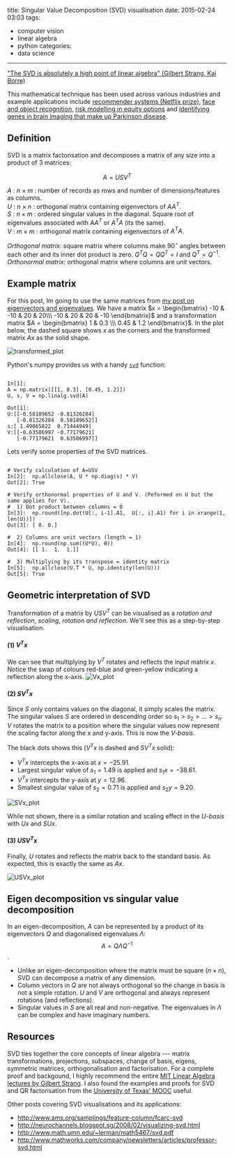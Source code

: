 title: Singular Value Decomposition (SVD) visualisation
date: 2015-02-24 03:03
tags: 
- computer vision
- linear algebra
- python
categories: 
- data science
---

["The SVD is absolutely a high point of linear algebra" (Gilbert Strang, Kai Borre)](https://books.google.com.sg/books?id=MjNwWUY8jx4C&pg=PA259)

This mathematical technique has been used across various industries and example applications include [recommender systems (Netflix prize)](http://www2.research.att.com/~volinsky/papers/ieeecomputer.pdf), [face and object recognition](http://www.iaarc.org/publications/fulltext/isarc2007-4.5_4_035.pdf), [risk modelling in equity options](http://www.orie.cornell.edu/engineering2/customcf/iws_events_calendar/files/Marco_Avellaneda_Presentation_10_16_14.pdf) and [identifying genes in brain imaging that make up Parkinson disease](http://www.ncbi.nlm.nih.gov/pubmed/12045141). 

## Definition
SVD is a matrix factorisation and decomposes a matrix of any size into a  product of 3 matrices:

$$ A = U S V^T $$

$A$ : $n \times m$ : number of records as rows and number of dimensions/features as columns.    
$U$ : $n \times n$ : orthogonal matrix containing eigenvectors of $AA^T$.   
$S$ : $n \times m$ : ordered singular values in the diagonal. Square root of eigenvalues associated with $AA^T$ or $A^TA$ (its the same).   
$V$ : $m \times m$ : orthogonal matrix containing eigenvectors of $A^TA$.

_Orthogonal matrix_: square matrix where columns make $90^\circ$ angles between each other and its inner dot product is zero. $Q^TQ = QQ^T = I$ and $Q^T=Q^{-1}$.    
_Orthonormal matrix_: orthogonal matrix where columns are unit vectors.
 
## Example matrix
For this post, Im going to use the same matrices from [my post on eigenvectors and eigenvalues](http://scriptogr.am/alyssa/post/understanding-eigenvectors-and-eigenvalues-visually). We have a matrix $x = \begin{bmatrix}
-10 & -10 & 20 & 20\\\
-10 & 20 & 20 & -10
\end{bmatrix}$ and a transformation matrix $A = \begin{bmatrix}
1 & 0.3 \\\
0.45 & 1.2
\end{bmatrix}$. In the plot below, the dashed square shows $x$ as the corners and the transformed matrix $Ax$ as the solid shape.

![transformed_plot](https://alyssaq.github.io/blog/images/eigens-transformation_matrix.png)

Python's numpy provides us with a handy [`svd`](http://docs.scipy.org/doc/numpy/reference/generated/numpy.linalg.svd.html) function:
<pre><code class="language-python">
In[1]:
A = np.matrix([[1, 0.3], [0.45, 1.2]])
U, s, V = np.linalg.svd(A)

Out[1]:
U:[[-0.58189652 -0.81326284]
   [-0.81326284  0.58189652]]
s:[ 1.49065822  0.71444949]
V:[[-0.63586997 -0.77179621]
   [-0.77179621  0.63586997]]
</code></pre>

Lets verify some properties of the SVD matrices.
<pre><code class="language-python">
# Verify calculation of A=USV
In[2]:  np.allclose(A, U * np.diag(s) * V)
Out[2]: True

# Verify orthonormal properties of U and V. (Peformed on U but the same applies for V).
#  1) Dot product between columns = 0
In[3]:  np.round([np.dot(U[:, i-1].A1,  U[:, i].A1) for i in xrange(1, len(U))])
Out[3]: [ 0. 0.]

#  2) Columns are unit vectors (length = 1)
In[4]:  np.round(np.sum((U*U), 0))
Out[4]: [[ 1.  1.  1.]]

#  3) Multiplying by its transpose = identity matrix
In[5]:  np.allclose(U.T * U, np.identity(len(U)))
Out[5]: True
</code></pre>

## Geometric interpretation of SVD
Transformation of a matrix by $U S V^T$ can be visualised as a _rotation and reflection_, _scaling_, _rotation and reflection_. We'll see this as a step-by-step visualisation.


#### (1) $V^Tx$
We can see that multiplying by $V^T$ rotates and reflects the input matrix $x$. Notice the swap of colours red-blue and green-yellow indicating a reflection along the x-axis.
![Vx_plot](https://alyssaq.github.io/blog/images/svd_Vx.png)

#### (2) $SV^Tx$
Since $S$ only contains values on the diagonal, it simply scales the matrix. The singular values $S$ are ordered in descending order so $s_1 > s_2 > ... > s_n$. $V$ rotates the matrix to a position where the singular values now represent the scaling factor along the x and y-axis. This is now the _V-basis_.

The black dots shows this ($V^Tx$ is dashed and $SV^Tx$ solid):

 * $V^Tx$ intercepts the x-axis at $x = -25.91$.
 * Largest singular value of $s_1 = 1.49$ is applied and $s_1x = -38.61$.
 * $V^Tx$ intercepts the y-axis at $y = 12.96$.
 * Smallest singular value of $s_2 = 0.71$ is applied and $s_2y = 9.20$.

![SVx_plot](https://alyssaq.github.io/blog/images/svd_SVx.png)

While not shown, there is a similar rotation and scaling effect in the _U-basis_ with $Ux$ and $SUx$.

#### (3) $USV^Tx$
Finally, $U$ rotates and reflects the matrix back to the standard basis. As expected, this is exactly the same as $Ax$.

![USVx_plot](https://alyssaq.github.io/blog/images/svd_USVx.png)

## Eigen decomposition vs singular value decomposition
In an eigen-decomposition, $A$ can be represented by a product of its eigenvectors $Q$ and diagonalised eigenvalues $\Lambda$:
 $$ A = Q \Lambda Q^{-1}$$.

* Unlike an eigen-decomposition where the matrix must be square ($n \times n$), SVD can decompose a matrix of any dimension.
* Column vectors in $Q$ are not always orthogonal so the change in basis is not a simple rotation. $U$ and $V$ are orthogonal and always represent rotations (and reflections).
* Singular values in $S$ are all real and non-negative. The eigenvalues in $\Lambda$ can be complex and have imaginary numbers.

## Resources
SVD ties together the core concepts of linear algebra --- matrix transformations, projections, subspaces, change of basis, eigens, symmetric matrices, orthogonalisation and factorisation. For a complete proof and backgound, I highly recommend the entire [MIT Linear Algebra lectures by Gilbert Strang](http://ocw.mit.edu/courses/mathematics/18-06-linear-algebra-spring-2010/). I also found the examples and proofs for SVD and QR factorisation from the [University of Texas' MOOC](http://www.ulaff.net) useful.

Other posts covering SVD visualisations and its applications:

 * <http://www.ams.org/samplings/feature-column/fcarc-svd>
 * <http://neurochannels.blogspot.sg/2008/02/visualizing-svd.html>
 * <http://www.math.umn.edu/~lerman/math5467/svd.pdf>
 * <http://www.mathworks.com/company/newsletters/articles/professor-svd.html>